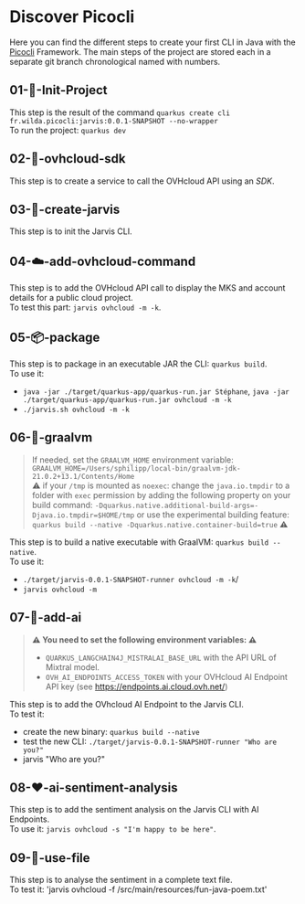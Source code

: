 # Discover Picocli

Here you can find the different steps to create your first CLI in Java with the [Picocli](https://picocli.info/) Framework.
The main steps of the project are stored each in a separate git branch chronological named with numbers.

## 01-🎉-Init-Project
 
This step is the result of the command `quarkus create cli fr.wilda.picocli:jarvis:0.0.1-SNAPSHOT --no-wrapper`  
To run the project: `quarkus dev` 

## 02-🔗-ovhcloud-sdk

This step is to create a service to call the OVHcloud API using an _SDK_.

## 03-🤖-create-jarvis

This step is to init the Jarvis CLI.

## 04-☁️-add-ovhcloud-command

This step is to add the OVHcloud API call to display the MKS and account details for a public cloud project.  
To test this part: `jarvis ovhcloud -m -k`.

## 05-📦-package

This step is to package in an executable JAR the CLI: `quarkus build`.  
To use it:
  - `java -jar ./target/quarkus-app/quarkus-run.jar Stéphane`, `java -jar ./target/quarkus-app/quarkus-run.jar ovhcloud -m -k`
  - `./jarvis.sh ovhcloud -m -k`

## 06-🚀-graalvm

> If needed, set the `GRAALVM_HOME` environment variable: `GRAALVM_HOME=/Users/sphilipp/local-bin/graalvm-jdk-21.0.2+13.1/Contents/Home`  
> ⚠️ if your `/tmp` is mounted as `noexec`: change the `java.io.tmpdir` to a folder with `exec` permission by adding the following property on your build command: `-Dquarkus.native.additional-build-args=-Djava.io.tmpdir=$HOME/tmp` or use the experimental building feature: `quarkus build --native -Dquarkus.native.container-build=true` ⚠️

This step is to build a native executable with GraalVM: `quarkus build --native`.  
To use it: 
  - `./target/jarvis-0.0.1-SNAPSHOT-runner ovhcloud -m -k`/
  - `jarvis ovhcloud -m`

## 07-🤖-add-ai

>**⚠️ You need to set the following environment variables: ⚠️**
>  - `QUARKUS_LANGCHAIN4J_MISTRALAI_BASE_URL` with the API URL of Mixtral model. 
>  - `OVH_AI_ENDPOINTS_ACCESS_TOKEN` with your OVHcloud AI Endpoint API key (see https://endpoints.ai.cloud.ovh.net/)

This step is to add the OVhcloud AI Endpoint to the Jarvis CLI.  
To test it:
 - create the new binary: `quarkus build --native`
 - test the new CLI: `./target/jarvis-0.0.1-SNAPSHOT-runner "Who are you?"`
 - jarvis "Who are you?"

## 08-❤️-ai-sentiment-analysis

This step is to add the sentiment analysis on the Jarvis CLI with AI Endpoints.  
To use it: `jarvis ovhcloud -s "I'm happy to be here"`.

## 09-📜-use-file

This step is to analyse the sentiment in a complete text file.  
To test it: 'jarvis ovhcloud -f <path>/src/main/resources/fun-java-poem.txt'
